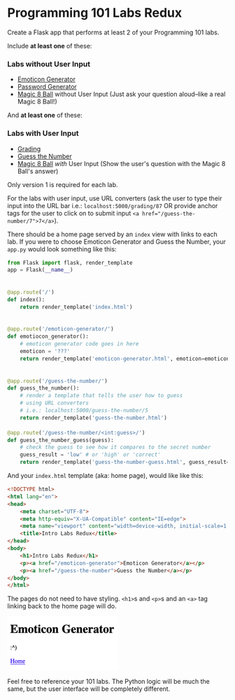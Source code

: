 # Programming 101 Labs Redux

Create a Flask app that performs at least 2 of your Programming 101 labs.  
	
Include **at least one** of these:
### Labs without User Input
- [Emoticon Generator](https://github.com/PdxCodeGuild/Programming101/blob/master/labs/emoticon.md)
- [Password Generator](https://github.com/PdxCodeGuild/Programming101/blob/master/labs/password_generator.md)
- [Magic 8 Ball](https://github.com/PdxCodeGuild/Programming101/blob/master/labs/magic-8-ball.md) without User Input (Just ask your question aloud–like a real Magic 8 Ball!)

And **at least one** of these:
### Labs with User Input
- [Grading](https://github.com/PdxCodeGuild/Programming101/blob/master/labs/grading.md)
- [Guess the Number](https://github.com/PdxCodeGuild/Programming101/blob/master/labs/guess_the_number.md)
- [Magic 8 Ball](https://github.com/PdxCodeGuild/Programming101/blob/master/labs/magic-8-ball.md) *with* User Input (Show the user's question with the Magic 8 Ball's answer)

Only version 1 is required for each lab.

For the labs with user input, use URL converters (ask the user to type their input into the URL bar i.e.: `localhost:5000/grading/87` OR provide anchor tags for the user to click on to submit input `<a href="/guess-the-number/7">7</a>`).

There should be a home page served by an `index` view with links to each lab.  If you were to choose Emoticon Generator and Guess the Number, your `app.py` would look something like this:

```py
from Flask import flask, render_template
app = Flask(__name__)


@app.route('/')
def index():
	return render_template('index.html')


@app.route('/emoticon-generator/')
def emotiocon_generator():
	# emoticon generator code goes in here
	emoticon = '???'
	return render_template('emoticon-generator.html', emoticon=emoticon)


@app.route('/guess-the-number/')
def guess_the_number():
	# render a template that tells the user how to guess
	# using URL converters
	# i.e.: localhost:5000/guess-the-number/5
	return render_template('guess-the-number.html')

@app.route('/guess-the-number/<int:guess>/')
def guess_the_number_guess(guess):
	# check the guess to see how it compares to the secret number
	guess_result = 'low' # or 'high' or 'correct'
	return render_template('guess-the-number-guess.html', guess_result=guess_result)
```

And your `index.html` template (aka: home page), would like like this:
```html
<!DOCTYPE html>
<html lang="en">
<head>
	<meta charset="UTF-8">
	<meta http-equiv="X-UA-Compatible" content="IE=edge">
	<meta name="viewport" content="width=device-width, initial-scale=1.0">
	<title>Intro Labs Redux</title>
</head>
<body>
	<h1>Intro Labs Redux</h1>
	<p><a href="/emoticon-generator">Emoticon Generator</a></p>
	<p><a href="/guess-the-number">Guess the Number</a></p>
</body>
</html>
```

The pages do not need to have styling.  `<h1>`s and `<p>`s and an `<a>` tag linking back to the home page will do.

![Sample Emoticon Generator](emoticon.png)

Feel free to reference your 101 labs.  The Python logic will be much the same, but the user interface will be completely different.